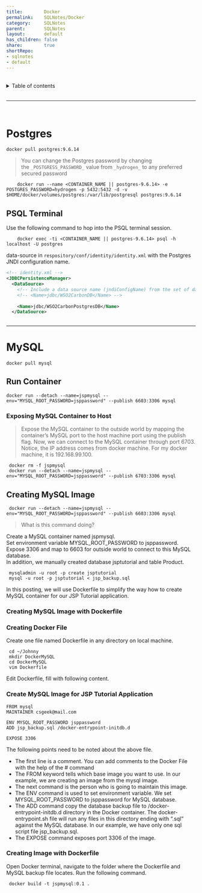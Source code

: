 ```yaml
---
title:        Docker            
permalink:    SQLNotes/Docker            
category:     SQLNotes            
parent:       SQLNotes            
layout:       default            
has_children: false            
share:        true            
shortRepo:            
- sqlnotes            
- default            
---
```

  
<br/>            
            
<details markdown="block">                  
<summary>                  
Table of contents                  
</summary>                  
{: .text-delta }                  
1. TOC                  
{:toc}                  
</details>                  
            
<br/>                  
            
***                  
            
<br/>           
      
# Postgres      
      
```shell      
docker pull postgres:9.6.14      
```      
      
> You can change the Postgres password by changing the `_POSTGRESS_PASSWORD_` value from `_hydrogen_` to any preferred secured password      
      
		docker run --name <CONTAINER_NAME || postgres-9.6.14> -e POSTGRES_PASSWORD=hydrogen -p 5432:5432 -d -v $HOME/docker/volumes/postgres:/var/lib/postgresql postgres:9.6.14      
      
## PSQL Terminal      
      
Use the following command to hop into the PSQL terminal session.      
      
		docker exec -ti <CONTAINER_NAME || postgres-9.6.14> psql -h localhost -U postgres      
      
data-source in `respository/conf/identity/identity.xml` with the Postgres JNDI configuration name.      
      
```xml      
<!-- identity.xml -->        
<JDBCPersistenceManager>        
  <DataSource>        
    <!-- Include a data source name (jndiConfigName) from the set of datasources defined in master-datasources.xml -->        
    <!-- <Name>jdbc/WSO2CarbonDB</Name> -->        
            
    <Name>jdbc/WSO2CarbonPostgresDB</Name>        
  </DataSource>        
        
```      
      
      
      
---  
      
# MySQL      
      
```shell      
docker pull mysql      
```      
      
## Run Container      
      
```shell      
docker run --detach --name=jspmysql --env="MYSQL_ROOT_PASSWORD=jsppassword" --publish 6603:3306 mysql      
```      
      
### Exposing MySQL Container to Host      
      
> Expose the MySQL container to the outside world by mapping the container’s MySQL port to the host machine port using the publish flag. Now, we can connect to the MySQL container through port 6703.      
> Notice, the IP address comes from docker machine. For my docker machine, it is 192.168.99.100.      
      
```shell      
 docker rm -f jspmysql      
 docker run --detach --name=jspmysql --env="MYSQL_ROOT_PASSWORD=jsppassword" --publish 6703:3306 mysql      
```      
      
## Creating MySQL Image      
      
```shell      
 docker run --detach --name=jspmysql --env="MYSQL_ROOT_PASSWORD=jsppassword" --publish 6603:3306 mysql      
```      
      
> What is this command doing?      
      
Create a MySQL container named jspmysql.      
Set environment variable MYSQL_ROOT_PASSWORD to jsppassword.      
Expose 3306 and map to 6603 for outside world to connect to this MySQL database.      
In addition, we manually created database jsptutorial and table Product.      
      
``` mysqladmin -u root -p create jsptutorial```      
``` mysql -u root -p jsptutorial < jsp_backup.sql```      
      
In this posting, we will use Dockerfile to simplify the way how to create MySQL container for our JSP Tutorial application.      
      
### Creating MySQL Image with Dockerfile      
      
### Creating Docker File      
      
Create one file named Dockerfile in any directory on local machine.      
      
``` cd ~/Johnny```      
``` mkdir DockerMySQL```      
``` cd DockerMySQL```      
``` vim Dockerfile```      
      
Edit Dockerfile, fill with following content.      
      
### Create MySQL Image for JSP Tutorial Application      
      
```      
FROM mysql      
MAINTAINER csgeek@mail.com      
      
ENV MYSQL_ROOT_PASSWORD jsppassword      
ADD jsp_backup.sql /docker-entrypoint-initdb.d      
      
EXPOSE 3306      
```      
      
The following points need to be noted about the above file.      
      
- The first line is a comment. You can add comments to the Docker File with the help of the # command      
- The FROM keyword tells which base image you want to use. In our example, we are creating an image from the mysql image.      
- The next command is the person who is going to maintain this image.      
- The ENV command is used to set environment variable. We set MYSQL_ROOT_PASSWORD to jsppassword for MySQL database.      
- The ADD command copy the database backup file to /docker-entrypoint-initdb.d directory in the Docker container. The docker-entrypoint.sh file will run any files in this directory ending with “.sql”      
  against the MySQL database. In our example, we have only one sql script file jsp_backup.sql.      
- The EXPOSE command exposes port 3306 of the image.      
      
### Creating Image with Dockerfile      
      
Open Docker terminal, navigate to the folder where the Dockerfile and MySQL backup file locates. Run the following command.      
      
``` docker build -t jspmysql:0.1 .```  